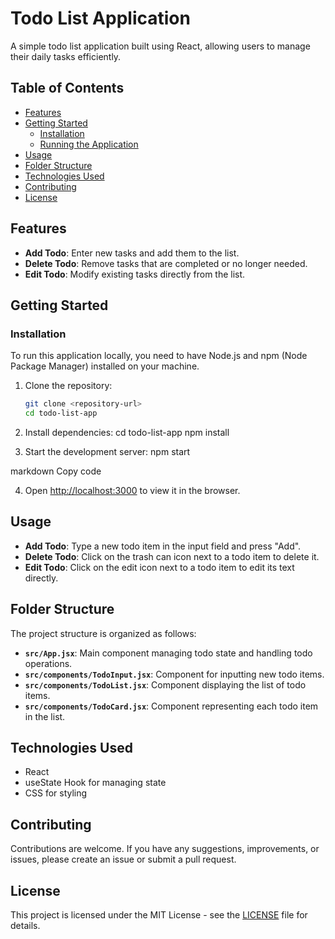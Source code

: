 # Todo List Application

A simple todo list application built using React, allowing users to manage their daily tasks efficiently.

## Table of Contents

- [Features](#features)
- [Getting Started](#getting-started)
  - [Installation](#installation)
  - [Running the Application](#running-the-application)
- [Usage](#usage)
- [Folder Structure](#folder-structure)
- [Technologies Used](#technologies-used)
- [Contributing](#contributing)
- [License](#license)

## Features

- **Add Todo**: Enter new tasks and add them to the list.
- **Delete Todo**: Remove tasks that are completed or no longer needed.
- **Edit Todo**: Modify existing tasks directly from the list.

## Getting Started

### Installation

To run this application locally, you need to have Node.js and npm (Node Package Manager) installed on your machine.

1. Clone the repository:

   ```bash
   git clone <repository-url>
   cd todo-list-app


2. Install dependencies:
cd todo-list-app
npm install


3. Start the development server:
npm start

markdown
Copy code

4. Open [http://localhost:3000](http://localhost:3000) to view it in the browser.

## Usage

- **Add Todo**: Type a new todo item in the input field and press "Add".
- **Delete Todo**: Click on the trash can icon next to a todo item to delete it.
- **Edit Todo**: Click on the edit icon next to a todo item to edit its text directly.

## Folder Structure

The project structure is organized as follows:

- **`src/App.jsx`**: Main component managing todo state and handling todo operations.
- **`src/components/TodoInput.jsx`**: Component for inputting new todo items.
- **`src/components/TodoList.jsx`**: Component displaying the list of todo items.
- **`src/components/TodoCard.jsx`**: Component representing each todo item in the list.

## Technologies Used

- React
- useState Hook for managing state
- CSS for styling

## Contributing

Contributions are welcome. If you have any suggestions, improvements, or issues, please create an issue or submit a pull request.

## License

This project is licensed under the MIT License - see the [LICENSE](LICENSE) file for details.

